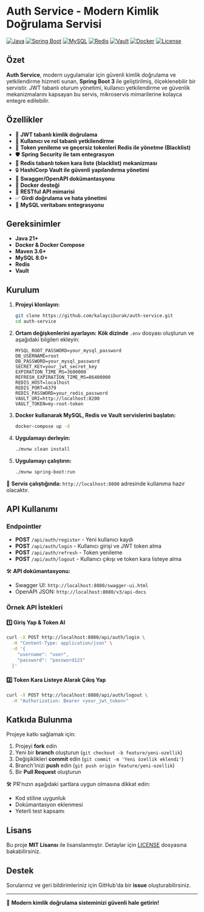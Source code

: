 # Auth Service - Modern Kimlik Doğrulama Servisi

[![Java](https://img.shields.io/badge/Java-21-orange.svg)](https://openjdk.org/projects/jdk/21/)
[![Spring Boot](https://img.shields.io/badge/Spring%20Boot-3.4.2-brightgreen.svg)](https://spring.io/projects/spring-boot)
[![MySQL](https://img.shields.io/badge/MySQL-Latest-blue.svg)](https://www.mysql.com/)
[![Redis](https://img.shields.io/badge/Redis-Enabled-red.svg)](https://redis.io/)
[![Vault](https://img.shields.io/badge/Vault-Enabled-black.svg)](https://www.vaultproject.io/)
[![Docker](https://img.shields.io/badge/Docker-Enabled-blue.svg)](https://www.docker.com/)
[![License](https://img.shields.io/badge/License-MIT-blue.svg)](LICENSE.txt)

## Özet

**Auth Service**, modern uygulamalar için güvenli kimlik doğrulama ve yetkilendirme hizmeti sunan, **Spring Boot 3** ile
geliştirilmiş, ölçeklenebilir bir servistir. JWT tabanlı oturum yönetimi, kullanıcı yetkilendirme ve güvenlik mekanizmalarını
kapsayan bu servis, mikroservis mimarilerine kolayca entegre edilebilir.

## Özellikler

- 🔐 **JWT tabanlı kimlik doğrulama**
- 👥 **Kullanıcı ve rol tabanlı yetkilendirme**
- 🔄 **Token yenileme ve geçersiz tokenleri Redis ile yönetme (Blacklist)**
- 🛡️ **Spring Security ile tam entegrasyon**
- 🚀 **Redis tabanlı token kara liste (blacklist) mekanizması**
- 🔒 **HashiCorp Vault ile güvenli yapılandırma yönetimi**
- 📝 **Swagger/OpenAPI dokümantasyonu**
- 💪 **Docker desteği**
- 🎯 **RESTful API mimarisi**
- ✅ **Girdi doğrulama ve hata yönetimi**
- 🛃️ **MySQL veritabanı entegrasyonu**

## Gereksinimler

- **Java 21+**
- **Docker & Docker Compose**
- **Maven 3.6+**
- **MySQL 8.0+**
- **Redis**
- **Vault**

## Kurulum

1. **Projeyi klonlayın:**
   ```bash
   git clone https://github.com/kalayciburak/auth-service.git
   cd auth-service
   ```

2. **Ortam değişkenlerini ayarlayın:**
   **Kök dizinde** `.env` dosyası oluşturun ve aşağıdaki bilgileri ekleyin:
   ```properties
   MYSQL_ROOT_PASSWORD=your_mysql_password
   DB_USERNAME=root
   DB_PASSWORD=your_mysql_password
   SECRET_KEY=your_jwt_secret_key
   EXPIRATION_TIME_MS=3600000
   REFRESH_EXPIRATION_TIME_MS=86400000
   REDIS_HOST=localhost
   REDIS_PORT=6379
   REDIS_PASSWORD=your_redis_password
   VAULT_URI=http://localhost:8200
   VAULT_TOKEN=my-root-token
   ```

3. **Docker kullanarak MySQL, Redis ve Vault servislerini başlatın:**
   ```bash
   docker-compose up -d
   ```

4. **Uygulamayı derleyin:**
   ```bash
   ./mvnw clean install
   ```

5. **Uygulamayı çalıştırın:**
   ```bash
   ./mvnw spring-boot:run
   ```

📌 **Servis çalıştığında:** `http://localhost:8080` adresinde kullanıma hazır olacaktır.

## API Kullanımı

### Endpointler

- **POST** `/api/auth/register` - Yeni kullanıcı kaydı
- **POST** `/api/auth/login` - Kullanıcı girişi ve JWT token alma
- **POST** `/api/auth/refresh` - Token yenileme
- **POST** `/api/auth/logout` - Kullanıcı çıkışı ve token kara listeye alma

🛠 **API dokümantasyonu:**

- Swagger UI: `http://localhost:8080/swagger-ui.html`
- OpenAPI JSON: `http://localhost:8080/v3/api-docs`

### Örnek API İstekleri

#### **1️⃣ Giriş Yap & Token Al**

```bash
curl -X POST http://localhost:8080/api/auth/login \
  -H "Content-Type: application/json" \
  -d '{
    "username": "user",
    "password": "password123"
  }'
```

#### **2️⃣ Token Kara Listeye Alarak Çıkış Yap**

```bash
curl -X POST http://localhost:8080/api/auth/logout \
  -H "Authorization: Bearer <your_jwt_token>"
```

## Katkıda Bulunma

Projeye katkı sağlamak için:

1. Projeyi **fork** edin
2. Yeni bir **branch** oluşturun (`git checkout -b feature/yeni-ozellik`)
3. Değişiklikleri **commit** edin (`git commit -m 'Yeni özellik eklendi'`)
4. Branch'inizi **push** edin (`git push origin feature/yeni-ozellik`)
5. Bir **Pull Request** oluşturun

🛠 PR'nızın aşağıdaki şartlara uygun olmasına dikkat edin:

- Kod stiline uygunluk
- Dokümantasyon eklenmesi
- Yeterli test kapsamı

## Lisans

Bu proje **MIT Lisansı** ile lisanslanmıştır. Detaylar için [LICENSE](LICENSE.txt) dosyasına bakabilirsiniz.

## Destek

Sorularınız ve geri bildirimleriniz için GitHub'da bir **issue** oluşturabilirsiniz.

---
💙 **Modern kimlik doğrulama sisteminizi güvenli hale getirin!**
